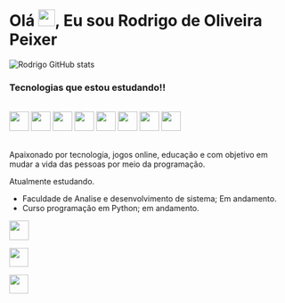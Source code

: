 
<h1 align="left">Olá <img src="https://raw.githubusercontent.com/kaueMarques/kaueMarques/master/hi.gif" height="30px">, Eu sou Rodrigo de Oliveira Peixer</h1>





![Rodrigo GitHub stats](https://github-readme-stats.vercel.app/api?username=RodrigodeOliveiraPeixer&show_icons=true&theme=dracula)

### Tecnologias que estou estudando!!

<div style="display: inline_block"><br/>
    <a href="https://code.visualstudio.com/"><img height= "35" src= "https://img.shields.io/badge/VS_Code-0078D4?style=for-the-                                            badge&logo=visual%20studio%20code&logoColor=white"></a>
    <a href="https://developer.mozilla.org/docs/Web/HTML"><img height= "35" src= "https://img.shields.io/badge/HTML5-E34F26?style=for-the-         badge&logo=html5&logoColor=white"></a>
    <a href="https://www.javascript.com/"><img height= "35" src= "https://img.shields.io/badge/JavaScript-F7DF1E?style=for-the-badge&logo=javascript&logoColor=black"></a>
    <a href="https://www.python.org/"><img height= "35" src= "https://img.shields.io/badge/Python-3776AB?style=for-the-badge&logo=python&logoColor=white"></a>
    <a href="https://www.mysql.com/"><img height= "35" src= "https://img.shields.io/badge/MySQL-00000F?style=for-the-badge&logo=mysql&logoColor=white"></a>
    <a href="https://git-scm.com/"><img height= "35" src= "https://img.shields.io/badge/Git-F05032?style=for-the-badge&logo=git&logoColor=white"></a>
    <a href="https://docs.djangoproject.com/pt-br/4.1/"><img height= "35" src= "https://img.shields.io/badge/Django-092E20?style=for-the-badge&logo=django&logoColor=white"></a>
    <a href="https://flask-ptbr.readthedocs.io/en/latest/"><img height= "35" src= "https://img.shields.io/badge/Flask-000000?style=for-the-badge&logo=flask&logoColor=white"></a>

</div><br/>

Apaixonado por tecnologia, jogos online, educação e com objetivo em mudar a vida das pessoas por meio da programação.

Atualmente estudando.
- Faculdade de Analise e desenvolvimento de sistema; Em andamento.
- Curso programação em Python; em andamento.


<a href="https://www.linkedin.com/in/rodrigo-de-oliveira-peixer-4006a2150/"><img height= "35" src= "https://img.shields.io/badge/LinkedIn-0077B5?style=for-the-badge&logo=linkedin&logoColor=white"></a>



<a href="https://www.facebook.com/rodrigodeoliveirapeixer"><img height= "34" src= "https://img.shields.io/badge/Facebook-1877F2?style=for-the-badge&logo=facebook&logoColor=white"></a>

<a href="https://api.whatsapp.com/send?phone=5547992791988"><img height= "33.5" src= "https://img.shields.io/badge/WhatsApp-25D366?style=for-the-badge&logo=whatsapp&logoColor=white"></a>




